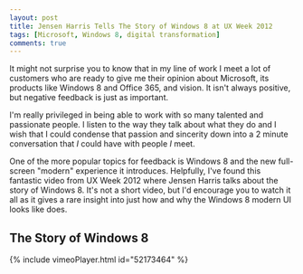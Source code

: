 ```yaml
---
layout: post
title: Jensen Harris Tells The Story of Windows 8 at UX Week 2012
tags: [Microsoft, Windows 8, digital transformation]
comments: true
---
```

It might not surprise you to know that in my line of work I meet a lot of customers who are ready to give me their opinion about Microsoft, its products like Windows 8 and Office 365, and vision. It isn't always positive, but negative feedback is just as important.

I'm really privileged in being able to work with so many talented and passionate people. I listen to the way they talk about what they do and I wish that I could condense that passion and sincerity down into a 2 minute conversation that <em>I</em> could have with people <em>I</em> meet.

One of the more popular topics for feedback is Windows 8 and the new full-screen "modern" experience it introduces. Helpfully, I've found this fantastic video from UX Week 2012 where Jensen Harris talks about the story of Windows 8. It's not a short video, but I'd encourage you to watch it all as it gives a rare insight into just how and why the Windows 8 modern UI looks like does.

<h2>The Story of Windows 8</h2>

<p class="center">{% include vimeoPlayer.html id="52173464" %}</p>